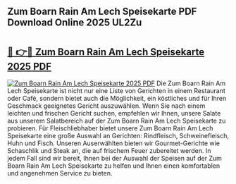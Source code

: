 ## Zum Boarn Rain Am Lech Speisekarte PDF Download Online 2025 UL2Zu

# <h2><a href="http://gc892c.nevu.top/?p=Zum+Boarn+Rain+Am+Lech+Speisekarte">🔗 👉🔴 Zum Boarn Rain Am Lech Speisekarte 2025 PDF</a></h2>

[![Zum Boarn Rain Am Lech Speisekarte 2025 PDF](https://i.imgur.com/dBaPXMq.png)](http://gc892c.nevu.top/?p=Zum+Boarn+Rain+Am+Lech+Speisekarte)
Die Zum Boarn Rain Am Lech Speisekarte ist nicht nur eine Liste von Gerichten in einem Restaurant oder Café, sondern bietet auch die Möglichkeit, ein köstliches und für Ihren Geschmack geeignetes Gericht auszuwählen. Wenn Sie nach einem leichten und frischen Gericht suchen, empfehlen wir Ihnen, unsere Salate aus unserem Salatbereich auf der Zum Boarn Rain Am Lech Speisekarte zu probieren. Für Fleischliebhaber bietet unsere Zum Boarn Rain Am Lech Speisekarte eine große Auswahl an Gerichten: Rindfleisch, Schweinefleisch, Huhn und Fisch. Unseren Auserwählten bieten wir Gourmet-Gerichte wie Schaschlik und Steak an, die auf frischem Feuer zubereitet werden. In jedem Fall sind wir bereit, Ihnen bei der Auswahl der Speisen auf der Zum Boarn Rain Am Lech Speisekarte zu helfen und Ihnen einen komfortablen und angenehmen Service zu bieten.
